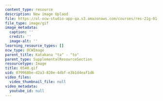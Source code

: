 ```yaml
---
content_type: resource
description: New image Uplaod
file: https://ol-ocw-studio-app-qa.s3.amazonaws.com/courses/res-21g-01-kana-spring-2010/079968bed2a3820e4dbfe3b1d4eaf1d6_0540.gif
file_type: image/gif
image_metadata:
  caption: ''
  credit: ''
  image-alt: ''
learning_resource_types: []
ocw_type: OCWImage
parent_title: Katakana "ta" - "to"
parent_type: SupplementalResourceSection
resourcetype: Image
title: 0540.gif
uid: 079968be-d2a3-820e-4dbf-e3b1d4eaf1d6
video_files:
  video_thumbnail_file: null
video_metadata:
  youtube_id: null
---
```

